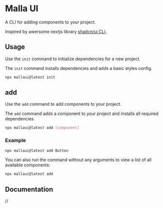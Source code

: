 # Malla UI

A CLI for adding components to your project.

Inspired by awersome nextjs library [shadcn/ui CLI](https://github.com/shadcn-ui/ui/tree/main/packages/cli).

## Usage

Use the `init` command to initialize dependencies for a new project.

The `init` command installs dependencies and adds a basic styles config.

```bash
npx mallaui@latest init
```

## add

Use the `add` command to add components to your project.

The `add` command adds a component to your project and installs all required dependencies.

```bash
npx mallaui@latest add [component]
```

### Example

```bash
npx mallaui@latest add Button
```

You can also run the command without any arguments to view a list of all available components:

```bash
npx mallaui@latest add
```

## Documentation

//
